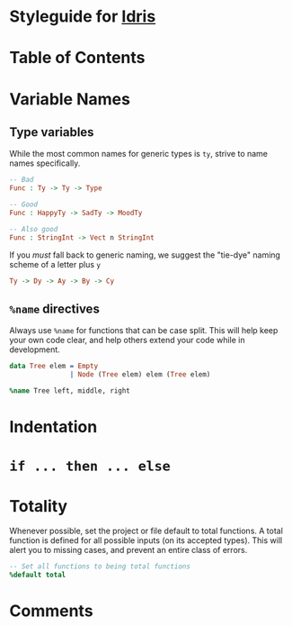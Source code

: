 # Styleguide for [Idris](http://www.idris-lang.org)

# Table of Contents

# Variable Names

## Type variables
While the most common names for generic types is `ty`, strive to name names specifically.

```idris
-- Bad
Func : Ty -> Ty -> Type

-- Good
Func : HappyTy -> SadTy -> MoodTy

-- Also good
Func : StringInt -> Vect n StringInt
```

If you _must_ fall back to generic naming, we suggest the "tie-dye" naming scheme of a letter plus `y`

```idris
Ty -> Dy -> Ay -> By -> Cy
```

## `%name` directives
Always use `%name` for functions that can be case split. This will help keep your own code clear, and help others extend your code while in development.

```idris
data Tree elem = Empty
               | Node (Tree elem) elem (Tree elem)

%name Tree left, middle, right
```

# Indentation

# `if ... then ... else`

# Totality
Whenever possible, set the project or file default to total functions. A total function is defined for all possible inputs (on its accepted types). This will alert you to missing cases, and prevent an entire class of errors.

```idris
-- Set all functions to being total functions
%default total
```

# Comments
